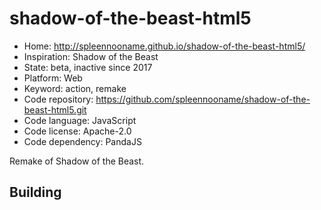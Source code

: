 # shadow-of-the-beast-html5

- Home: http://spleennooname.github.io/shadow-of-the-beast-html5/
- Inspiration: Shadow of the Beast
- State: beta, inactive since 2017
- Platform: Web
- Keyword: action, remake
- Code repository: https://github.com/spleennooname/shadow-of-the-beast-html5.git
- Code language: JavaScript
- Code license: Apache-2.0
- Code dependency: PandaJS

Remake of Shadow of the Beast.

## Building
